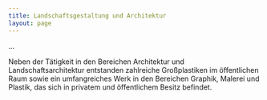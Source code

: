 ```yaml
---
title: Landschaftsgestaltung und Architektur
layout: page
---
```


...

Neben der Tätigkeit in den Bereichen Architektur und Landschaftsarchitektur entstanden zahlreiche Großplastiken im öffentlichen Raum sowie ein umfangreiches Werk in den  Bereichen Graphik, Malerei und Plastik, das sich in privatem und öffentlichem Besitz befindet.
